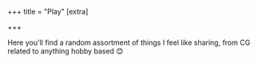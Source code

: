 +++
title = "Play"
[extra]

+++

Here you'll find a random assortment of things I feel like sharing, from CG related to anything hobby based 😊 

